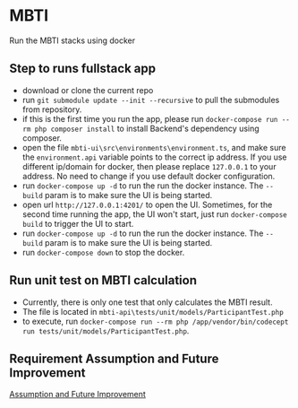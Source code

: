 # MBTI

Run the MBTI stacks using docker

## Step to runs fullstack app
- download or clone the current repo
- run `git submodule update --init --recursive` to pull the submodules from repository.
- if this is the first time you run the app, please run `docker-compose run --rm php composer install` to install Backend's dependency using composer. 
- open the file `mbti-ui\src\environments\environment.ts`, and make sure the `environment.api` variable points to the correct ip address. If you use different ip/domain for docker, then please replace `127.0.0.1` to your address. No need to change if you use default docker configuration.
- run `docker-compose up -d` to run the run the docker instance. The `--build` param is to make sure the UI is being started.
- open url `http://127.0.0.1:4201/` to open the UI. Sometimes, for the second time running the app, the UI won't start, just run `docker-compose build` to trigger the UI to start.
- run `docker-compose up -d` to run the run the docker instance. The `--build` param is to make sure the UI is being started.
- run `docker-compose down` to stop the docker.


## Run unit test on MBTI calculation
- Currently, there is only one test that only calculates the MBTI result.
- The file is located in `mbti-api\tests/unit/models/ParticipantTest.php`
- to execute, run `docker-compose run --rm php /app/vendor/bin/codecept run tests/unit/models/ParticipantTest.php`. 


## Requirement Assumption and Future Improvement
[Assumption and Future Improvement](next-improvement.md)